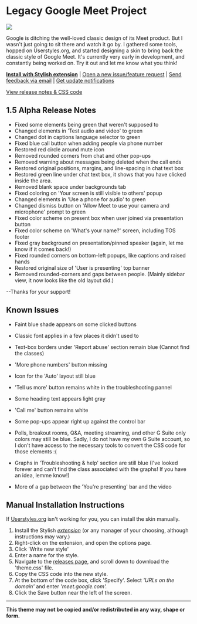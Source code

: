 # Legacy Google Meet Project

<img src="https://i.ibb.co/VQ9VY26/old-google-meet-colors.png"/>

Google is ditching the well-loved classic design of its Meet product. But I wasn't just going to sit there and watch it go by. I gathered some tools, hopped on Userstyles.org, and started designing a skin to bring back the classic style of Google Meet. It's currently very early in development, and constantly being worked on. Try it out and let me know what you think!

**[Install with Stylish extension](https://userstyles.org/styles/205419)** | [Open a new issue/feature request](https://github.com/Tech-How/Legacy-Google-Meet/issues/new/choose) | [Send feedback via email](mailto:tech_how_youtuber_55@yahoo.com?subject=Old%20Google%20Meet%20Feedback) | [Get update notifications](https://forms.gle/xRP86G4FBPVX3quq5)

[View release notes & CSS code](https://github.com/Tech-How/Legacy-Google-Meet/releases)

## 1.5 Alpha Release Notes
- Fixed some elements being green that weren't supposed to
- Changed elements in 'Test audio and video' to green
- Changed dot in captions language selector to green
- Fixed blue call button when adding people via phone number
- Restored red circle around mute icon
- Removed rounded corners from chat and other pop-ups
- Removed warning about messages being deleted when the call ends
- Restored original positions, margins, and line-spacing in chat text box
- Restored green line under chat text box, it shows that you have clicked inside the area.
- Removed blank space under backgrounds tab
- Fixed coloring on 'Your screen is still visible to others' popup
- Changed elements in 'Use a phone for audio' to green
- Changed dismiss button on 'Allow Meet to use your camera and microphone' prompt to green
- Fixed color scheme on present box when user joined via presentation button
- Fixed color scheme on 'What's your name?' screen, including TOS footer
- Fixed gray background on presentation/pinned speaker (again, let me know if it comes back!)
- Fixed rounded corners on bottom-left popups, like captions and raised hands
- Restored original size of 'User is presenting' top banner
- Removed rounded-corners and gaps between people. (Mainly sidebar view, it now looks like the old layout did.)

--Thanks for your support!


## Known Issues
- Faint blue shade appears on some clicked buttons

- Classic font applies in a few places it didn't used to

- Text-box borders under 'Report abuse' section remain blue (Cannot find the classes)

- 'More phone numbers' button missing

- Icon for the 'Auto' layout still blue

- 'Tell us more' button remains white in the troubleshooting pannel

- Some heading text appears light gray

- 'Call me' button remains white

- Some pop-ups appear right up against the control bar

- Polls, breakout rooms, Q&A, meeting streaming, and other G Suite only colors may still be blue. Sadly, I do not have my own G Suite account, so I don't have access to the necessary tools to convert the CSS code for those elements :(

- Graphs in 'Troubleshooting & help' section are still blue (I've looked forever and can't find the class associated with the graphs! If you have an idea, lemme know!)

- More of a gap between the 'You're presenting' bar and the video


## Manual Installation Instructions
If [Userstyles.org](https://userstyles.org) isn't working for you, you can install the skin manually.

1. Install the Stylish *[extension](https://chrome.google.com/webstore/detail/stylish-custom-themes-for/fjnbnpbmkenffdnngjfgmeleoegfcffe)* (or any manager of your choosing, although instructions may vary.)
2. Right-click on the extension, and open the options page.
3. Click 'Write new style'
4. Enter a name for the style.
5. Navigate to the [releases page,](https://github.com/Tech-How/Legacy-Google-Meet/releases) and scroll down to download the 'theme.css' file.
6. Copy the CSS code into the new style.
7. At the bottom of the code box, click 'Specify'. Select *'URLs on the domain'* and enter *'meet.google.com'.*
8. Click the Save button near the left of the screen.

---
**This theme may not be copied and/or redistributed in any way, shape or form.**
